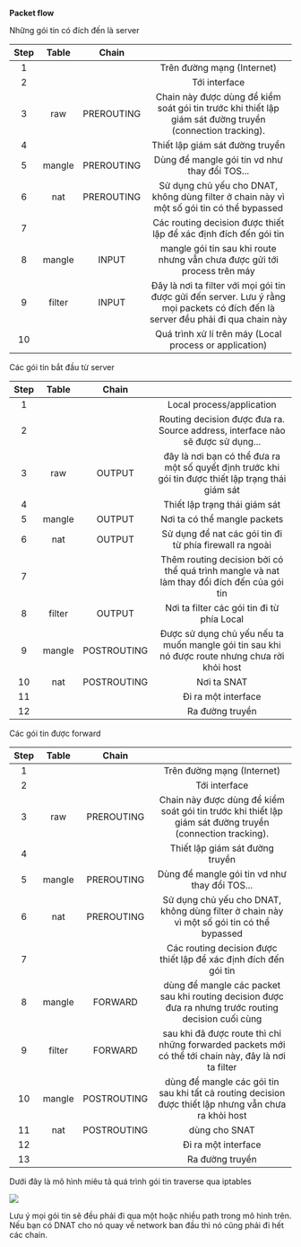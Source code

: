 ﻿**Packet flow**

Những gói tin có đích đến là server 

|**Step**|**Table**|**Chain**||
| :-: | :-: | :-: | :-: |
|1|||Trên đường mạng (Internet)|
|2|||Tới interface|
|3|raw|PREROUTING|Chain này được dùng để kiểm soát gói tin trước khi thiết lập giám sát đường truyền (connection tracking).|
|4|||Thiết lập giám sát đường truyền|
|5|mangle|PREROUTING|Dùng để mangle gói tin vd như thay đổi TOS...|
|6|nat|PREROUTING|Sử dụng chủ yếu cho DNAT, không dùng filter ở chain này vì một số gói tin có thể bypassed|
|7|||Các routing decision được thiết lập để xác định đích đến gói tin|
|8|mangle|INPUT|mangle gói tin sau khi route nhưng vẫn chưa được gửi tới process trên máy|
|9|filter|INPUT|Đây là nơi ta filter với mọi gói tin được gửi đến server. Lưu ý rằng mọi packets có đích đến là server đều phải đi qua chain này|
|10|||Quá trình xử lí trên máy (Local process or application)|


Các gói tin bắt đầu từ server 

|**Step**|**Table**|**Chain**||
| :-: | :-: | :-: | :-: |
|1|||Local process/application|
|2|||Routing decision được đưa ra. Source address, interface nào sẽ được sử dụng...|
|3|raw|OUTPUT|đây là nơi bạn có thể đưa ra một số quyết định trước khi gói tin được thiết lập trạng thái giám sát|
|4|||Thiết lập trạng thái giám sát|
|5|mangle|OUTPUT|Nơi ta có thể mangle packets|
|6|nat|OUTPUT|Sử dụng để nat các gói tin đi từ phía firewall ra ngoài|
|7|||Thêm routing decision bởi có thể quá trình mangle và nat làm thay đổi đích đến của gói tin|
|8|filter|OUTPUT|Nơi ta filter các gói tin đi từ phía Local|
|9|mangle|POSTROUTING|Được sử dụng chủ yếu nếu ta muốn mangle gói tin sau khi nó được route nhưng chưa rời khỏi host|
|10|nat|POSTROUTING|Nơi ta SNAT|
|11|||Đi ra một interface|
|12|||Ra đường truyền|


Các gói tin được forward

|**Step**|**Table**|**Chain**||
| :-: | :-: | :-: | :-: |
|1|||Trên đường mạng (Internet)|
|2|||Tới interface|
|3|raw|PREROUTING|Chain này được dùng để kiểm soát gói tin trước khi thiết lập giám sát đường truyền (connection tracking).|
|4|||Thiết lập giám sát đường truyền|
|5|mangle|PREROUTING|Dùng để mangle gói tin vd như thay đổi TOS...|
|6|nat|PREROUTING|Sử dụng chủ yếu cho DNAT, không dùng filter ở chain này vì một số gói tin có thể bypassed|
|7|||Các routing decision được thiết lập để xác định đích đến gói tin|
|8|mangle|FORWARD|dùng để mangle các packet sau khi routing decision được đưa ra nhưng trước routing decision cuối cùng|
|9|filter|FORWARD|sau khi đã được route thì chỉ những forwarded packets mới có thể tới chain này, đây là nơi ta filter|
|10|mangle|POSTROUTING|dùng để mangle các gói tin sau khi tất cả routing decision được thiết lập nhưng vẫn chưa ra khỏi host|
|11|nat|POSTROUTING|dùng cho SNAT|
|12|||Đi ra một interface|
|13|||Ra đường truyền|
Dưới đây là mô hình miêu tả quá trình gói tin traverse qua iptables

<img src="http://i.imgur.com/2nQQzrh.jpg">

Lưu ý mọi gói tin sẽ đều phải đi qua một hoặc nhiều path trong mô hình trên. Nếu bạn có DNAT cho nó quay về network ban đầu thì nó cũng phải đi hết các chain.

